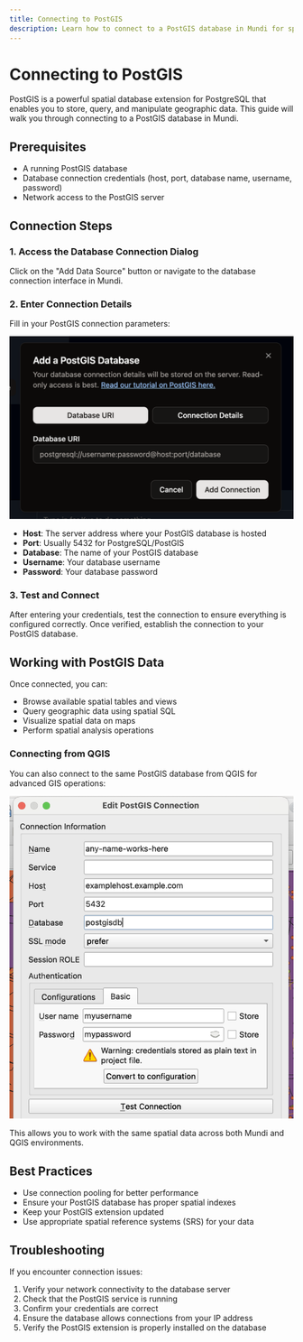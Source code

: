 ```yaml
---
title: Connecting to PostGIS
description: Learn how to connect to a PostGIS database in Mundi for spatial data operations.
---
```


# Connecting to PostGIS

PostGIS is a powerful spatial database extension for PostgreSQL that enables you to store, query, and manipulate geographic data. This guide will walk you through connecting to a PostGIS database in Mundi.

## Prerequisites

- A running PostGIS database
- Database connection credentials (host, port, database name, username, password)
- Network access to the PostGIS server

## Connection Steps

### 1. Access the Database Connection Dialog

Click on the "Add Data Source" button or navigate to the database connection interface in Mundi.

### 2. Enter Connection Details

Fill in your PostGIS connection parameters:

![PostGIS Connection Dialog](../../../../assets/postgis/connection_details.png)

- **Host**: The server address where your PostGIS database is hosted
- **Port**: Usually 5432 for PostgreSQL/PostGIS
- **Database**: The name of your PostGIS database
- **Username**: Your database username
- **Password**: Your database password

### 3. Test and Connect

After entering your credentials, test the connection to ensure everything is configured correctly. Once verified, establish the connection to your PostGIS database.

## Working with PostGIS Data

Once connected, you can:

- Browse available spatial tables and views
- Query geographic data using spatial SQL
- Visualize spatial data on maps
- Perform spatial analysis operations

### Connecting from QGIS

You can also connect to the same PostGIS database from QGIS for advanced GIS operations:

![Connecting from QGIS](../../../../assets/postgis/from-qgis.png)

This allows you to work with the same spatial data across both Mundi and QGIS environments.

## Best Practices

- Use connection pooling for better performance
- Ensure your PostGIS database has proper spatial indexes
- Keep your PostGIS extension updated
- Use appropriate spatial reference systems (SRS) for your data

## Troubleshooting

If you encounter connection issues:

1. Verify your network connectivity to the database server
2. Check that the PostGIS service is running
3. Confirm your credentials are correct
4. Ensure the database allows connections from your IP address
5. Verify the PostGIS extension is properly installed on the database
